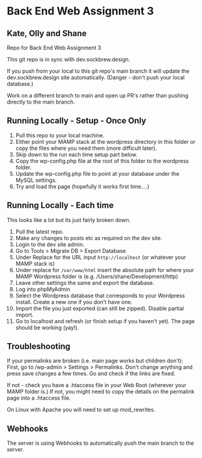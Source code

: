 # Back End Web Assignment 3
## Kate, Olly and Shane
Repo for Back End Web Assignment 3

This git repo is in sync with dev.sockbrew.design.

If you push from your local to this git repo's main branch it will update the dev.sockbrew.design site automatically. (Danger - don't push your local database.)

Work on a different branch to main and open up PR's rather than pushing directly to the main branch.

## Running Locally - Setup - Once Only
1. Pull this repo to your local machine. 
2. Either point your MAMP stack at the wordpress directory in this folder or copy the files where you need them (more difficult later).
3. Skip down to the run each time setup part below.
4. Copy the wp-config.php file at the root of this folder to the wordpress folder.
5. Update the wp-config.php file to point at your database under the MySQL settings.
6. Try and load the page (hopefully it works first time....)

## Running Locally - Each time
This looks like a lot but its just fairly broken down.
1. Pull the latest repo.
2. Make any changes to posts etc as required on the dev site.
3. Login to the dev site admin.
4. Go to Tools > Migrate DB > Export Database
5. Under Replace for the URL input `http://localhost` (or whatever your MAMP stack is)
6. Under replace for `/var/www/html` insert the absolute path for where your MAMP Wordpress folder is (e.g. /Users/shane/Development/http)
7. Leave other settings the same and export the database.
8. Log into phpMyAdmin
9. Select the Wordpress database that corresponds to your Wordpress install. Create a new one if you don't have one.
10. Import the file you just exported (can still be zipped). Disable partial import.
11. Go to localhost and refresh (or finish setup if you haven't yet). The page should be working (yay!).

## Troubleshooting
If your permalinks are broken (i.e. main page works but children don't):
First, go to /wp-admin > Settings > Permalinks. Don't change anything and press save changes a few times. Go and check if the links are fixed.

If not - check you have a .htaccess file in your Web Root (wherever your MAMP folder is.) If not, you might need to copy the details on the permalink page into a .htaccess file.

On Linux with Apache you will need to set up mod_rewrites.

## Webhooks
The server is using Webhooks to automatically push the main branch to the server.


